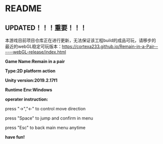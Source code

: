 # README

## UPDATED！！！重要！！！

本游戏目前项目仓库正在进行更新，无法保证该工程build的成品可玩，请移步的最近的webGL稳定可玩版本：https://cortexa233.github.io/Remain-in-a-Pair------webGL-release/index.html

**Game Name:Remain in a pair**

**Type:2D platform action**

**Unity version:2019.2.17f1**

**Runtime Env:Windows**

**operater instruction:**

press "->","<-" to control move direction

press "Space" to jump and confirm in menu

press "Esc" to back main menu anytime



**have fun!**




